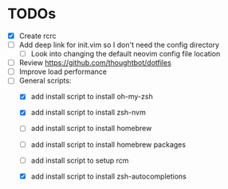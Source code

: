 # TODOs

- [x] Create rcrc
- [ ] Add deep link for init.vim so I don't need the config directory
    - [ ] Look into changing the default neovim config file location
- [ ] Review https://github.com/thoughtbot/dotfiles
- [ ] Improve load performance
- [ ] General scripts:
    - [x] add install script to install oh-my-zsh
    - [x] add install script to install zsh-nvm
    - [ ] add install script to install homebrew
    - [ ] add install script to install homebrew packages
    - [ ] add install script to setup rcm
    - [x] add install script to install zsh-autocompletions

